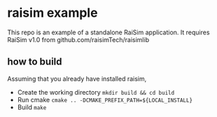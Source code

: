 raisim example
==========================

This repo is an example of a standalone RaiSim application. It requires RaiSim v1.0 from github.com/raisimTech/raisimlib


how to build
--------------------------
Assuming that you already have installed raisim,

- Create the working directory ``mkdir build && cd build``
- Run cmake ``cmake .. -DCMAKE_PREFIX_PATH=${LOCAL_INSTALL}``
- Build ``make``
